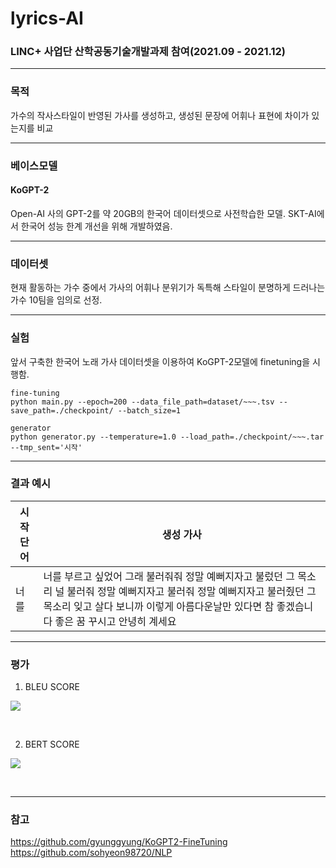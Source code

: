 # lyrics-AI
### LINC+ 사업단 산학공동기술개발과제 참여(2021.09 - 2021.12)
***
   

### 목적
가수의 작사스타일이 반영된 가사를 생성하고, 생성된 문장에 어휘나 표현에 차이가 있는지를 비교
***
### 베이스모델
#### KoGPT-2  
Open-AI 사의 GPT-2를 약 20GB의 한국어 데이터셋으로 사전학습한 모델. SKT-AI에서 한국어 성능 한계 개선을 위해 개발하였음. 
***
### 데이터셋
현재 활동하는 가수 중에서 가사의 어휘나 분위기가 독특해 스타일이 분명하게 드러나는 가수 10팀을 임의로 선정.

  
***
### 실험
앞서 구축한 한국어 노래 가사 데이터셋을 이용하여 KoGPT-2모델에 finetuning을 시행함.
```
fine-tuning
python main.py --epoch=200 --data_file_path=dataset/~~~.tsv --save_path=./checkpoint/ --batch_size=1

generator
python generator.py --temperature=1.0 --load_path=./checkpoint/~~~.tar --tmp_sent='시작'
```
***
### 결과 예시

|시작 단어|생성 가사|
|------|---|
|너를|너를 부르고 싶었어 그래 불러줘줘 정말 예뻐지자고 불렀던 그 목소리 널 불러줘 정말 예뻐지자고 불러줘 정말 예뻐지자고 불러줬던 그 목소리 잊고 살다 보니까 이렇게 아름다운날만 있다면 참 좋겠습니다 좋은 꿈 꾸시고 안녕히 계세요|

***
### 평가
1. BLEU SCORE<br>
<p align="left"><img src="https://user-images.githubusercontent.com/60168680/148738737-855f4d93-396b-49ff-b8e3-45a6ca661ef7.png"></p><br>


2. BERT SCORE
<p align="left"><img src="https://user-images.githubusercontent.com/60168680/148739417-0dbc7dc5-d6fe-4ec5-aeac-7adff63303ff.png"></p><br>


***
### 참고
https://github.com/gyunggyung/KoGPT2-FineTuning <br>
https://github.com/sohyeon98720/NLP
